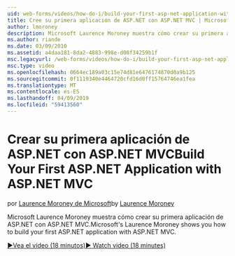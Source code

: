 ```yaml
---
uid: web-forms/videos/how-do-i/build-your-first-asp-net-application-with-asp-net-mvc
title: Cree su primera aplicación de ASP.NET con ASP.NET MVC | Microsoft Docs
author: lmoroney
description: Microsoft Laurence Moroney muestra cómo crear su primera aplicación de ASP.NET con ASP.NET MVC.
ms.author: riande
ms.date: 03/09/2010
ms.assetid: a4daa181-8da2-4883-998e-d08f34259b1f
msc.legacyurl: /web-forms/videos/how-do-i/build-your-first-asp-net-application-with-asp-net-mvc
msc.type: video
ms.openlocfilehash: 0664ec189a03c15e74d81e6476174870d0a9b125
ms.sourcegitcommit: 0f1119340e4464720cfd16d0ff15764746ea1fea
ms.translationtype: MT
ms.contentlocale: es-ES
ms.lasthandoff: 04/09/2019
ms.locfileid: "59413560"
---
```

# <a name="build-your-first-aspnet-application-with-aspnet-mvc"></a><span data-ttu-id="1cc7e-103">Crear su primera aplicación de ASP.NET con ASP.NET MVC</span><span class="sxs-lookup"><span data-stu-id="1cc7e-103">Build Your First ASP.NET Application with ASP.NET MVC</span></span>

<span data-ttu-id="1cc7e-104">por [Laurence Moroney de Microsoft](https://github.com/lmoroney)</span><span class="sxs-lookup"><span data-stu-id="1cc7e-104">by [Laurence Moroney](https://github.com/lmoroney)</span></span>

<span data-ttu-id="1cc7e-105">Microsoft Laurence Moroney muestra cómo crear su primera aplicación de ASP.NET con ASP.NET MVC.</span><span class="sxs-lookup"><span data-stu-id="1cc7e-105">Microsoft's Laurence Moroney shows you how to build your first ASP.NET application with ASP.NET MVC.</span></span>

[<span data-ttu-id="1cc7e-106">&#9654;Vea el vídeo (18 minutos)</span><span class="sxs-lookup"><span data-stu-id="1cc7e-106">&#9654; Watch video (18 minutes)</span></span>](https://channel9.msdn.com/Blogs/ASP-NET-Site-Videos/build-your-first-asp-net-application-with-asp-net-mvc)
